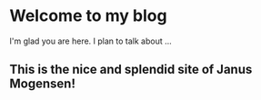 # Welcome to my blog

I'm glad you are here. I plan to talk about ...

## This is the nice and splendid site of Janus Mogensen!
